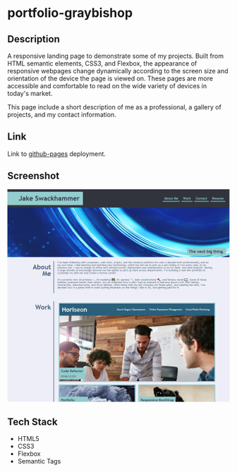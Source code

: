 # portfolio-graybishop

## Description

A responsive landing page to demonstrate some of my projects. Built from HTML semantic elements, CSS3, and Flexbox, the appearance of responsive webpages change dynamically according to the screen size and orientation of the device the page is viewed on. These pages are more accessible and comfortable to read on the wide variety of devices in today's market.

This page include a short description of me as a professional, a gallery of projects, and my contact information.

## Link

Link to [github-pages](https://graybishop.github.io/portfolio-graybishop/) deployment.

## Screenshot

![screenshot of project](./images/portfolio-screenshot.jpg)

## Tech Stack

* HTML5
* CSS3
* Flexbox
* Semantic Tags
